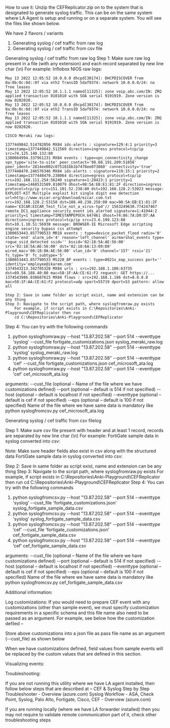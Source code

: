 How to use it:
	Unzip the CEFReplicator.zip on to the system that is designated to generate syslog traffic. This can be on the same system where LA Agent is setup and running or on a separate system.
You will see the files like shown below.
	 

We have 2 flavors / variants
1.	Generating syslog / cef traffic from raw log
2.	Generating syslog / cef traffic from csv file
	
Generating syslog / cef traffic from raw log
Step 1: Make sure raw log present in a file (with any extension) and each record separated by new line char (\n)
For example:
Inflobox NIOS raw logs:
```
May 13 2022 12:05:52 10.0.0.0 dhcpd[30174]: DHCPDISCOVER from 0a:0b:0c:0d::0f via eth2 TransID 5daf9374: network 10.0.0.0/24: no free leases
May 13 2022 12:05:52 10.1.1.1 named[11325]: zone voip.abc.com/IN: ZRQ applied transaction 0101010 with SOA serial 9191919. Zone version is now 0202020.
May 13 2022 12:05:52 10.0.0.0 dhcpd[30174]: DHCPDISCOVER from 0a:0b:0c:0d::0f via eth2 TransID 5daf9374: network 10.0.0.0/24: no free leases
May 13 2022 12:05:52 10.1.1.1 named[11325]: zone voip.abc.com/IN: ZRQ applied transaction 0101010 with SOA serial 9191919. Zone version is now 0202020.
```
	CISCO Meraki raw logs:
```
1377449842.514782056 MX84 ids-alerts : signature=129:4:1 priority=3 timestamp=1377449842.512569 direction=ingress protocol=tcp/ip src=74.125.140.132:80
1380664994.337961231 MX84 events : type=vpn_connectivity_change vpn_type='site-to-site' peer_contact='98.68.191.209:51856' peer_ident='2814ee002c075181bb1b7478ee073860' connectivity='true'
1377448470.246576346 MX84 ids-alerts : signature=119:15:1 priority=2 timestamp=1377448470.238064 direction=egress protocol=tcp/ip src=192.168.111.254:56240 signature=1:28423:1 priority=1 timestamp=1468531589.810079 dhost=98:5A:EB:E1:81:2F direction=ingress protocol=tcp/ip src=151.101.52.238:80 dst=192.168.128.2:53023 message: EXPLOIT-KIT Multiple exploit kit single digit exe detection url=http://www.eicar.org/download/eicar.com.txt src=192.168.128.2:53150 dst=188.40.238.250:80 mac=98:5A:EB:E1:81:2F name='EICAR:EICAR_Test_file_not_a_virus-tpd'// 1563249630.774247467 remote_DC1_appliance security_event ids_alerted signature=1:41944:2 priority=1 timestamp=TIMESTAMPEPOCH.647461 dhost=74:86:7A:D9:D7:AA direction=ingress protocol=tcp/ip src=23.6.199.123:80 dst=10.1.10.51:56938 message: BROWSER-IE Microsoft Edge scripting engine security bypass css attempt
1380653443.857790533 MR18 events : type=device_packet_flood radio='0' state='end' alarm_id='4' reason='left_channel' airmarshal_events type= rogue_ssid_detected ssid='' bssid='02:18:5A:AE:56:00' src='02:18:5A:AE:56:00' dst='02:18:6A:13:09:D0' wired_mac='00:18:0A:AE:56:00' vlan_id='0' channel='157' rssi='21' fc_type='0' fc_subtype='5'
1380653443.857790533 MS220_8P events : type=8021x_eap_success port='' identity='employee@ikarem.com'
1374543213.342705328 MX84 urls : src=192.168.1.186:63735 dst=69.58.188.40:80 mac=58:1F:AA:CE:61:F2 request: GET https://...
1374543986.038687615 MX84 flows : src=192.168.1.186 dst=8.8.8.8 mac=58:1F:AA:CE:61:F2 protocol=udp sport=55719 dport=53 pattern: allow all
```
	Step 2: Save in same folder as script exist, name and extension can be any thing
	Step 3: Navigate to the script path, where syslogfromraw.py exists
		For example, if script exists in C:\Repositories\Anki-Playground\CEFReplicator then run
		cd C:\Repositories\Anki-Playground\CEFReplicator
Step 4: You can try with the following commands
1.	python syslogfromraw.py --host "13.87.202.58" --port 514 --eventtype 'syslog' --cust_file fortigate_customizations.json syslog_meraki_raw.log     
2.	python syslogfromraw.py --host "13.87.202.58" --port 514 --eventtype 'syslog' syslog_meraki_raw.log
3.	python syslogfromraw.py --host "13.87.202.58" --port 514 --eventtype 'cef' --cust_file fortigate_customizations.json cef_microsoft_ata.log   
4.	python syslogfromraw.py --host "13.87.202.58" --port 514 --eventtype 'cef'  cef_microsoft_ata.log        

arguments:
--cust_file (optional – Name of the file where we have customizations defined)
--port (optional – default is 514 if not specified)
--host  (optional – default is localhost if not specified)
--eventtype  (optional – default is cef if not specified)
--eps  (optional – default is 100 if not specified)
Name of the file where we have same data is mandatory like python syslogfromcsv.py cef_microsoft_ata.log

Generating syslog / cef traffic from csv filelog

Step 1: Make sure csv file present with header and at least 1 record, records are separated by new line char (\n)
For example:
FortiGate sample data in syslog converted into csv:
 
Note: Make sure header fields also exist in csv along with the structured data
FortiGate sample data in syslog converted into csv:
 
	
Step 2: Save in same folder as script exist, name and extension can be any thing
	Step 3: Navigate to the script path, where syslogfromraw.py exists
		For example, if script exists in C:\Repositories\Anki-Playground\CEFReplicator then run
		cd C:\Repositories\Anki-Playground\CEFReplicator
Step 4: You can try with the following commands
1.	python syslogfromcsv.py --host "13.87.202.58" --port 514 --eventtype 'syslog' --cust_file 'fortigate_customizations.json' syslog_fortigate_sample_data.csv 
2.	python syslogfromcsv.py --host "13.87.202.58" --port 514 --eventtype 'syslog' syslog_fortigate_sample_data.csv 
3.	python syslogfromcsv.py --host "13.87.202.58" --port 514 --eventtype ‘cef’ --cust_file 'fortigate_customizations.json' cef_fortigate_sample_data.csv 
4.	python syslogfromcsv.py --host "13.87.202.58" --port 514 --eventtype ‘cef’  cef_fortigate_sample_data.csv

arguments:
--cust_file (optional – Name of the file where we have customizations defined)
--port (optional – default is 514 if not specified)
--host  (optional – default is localhost if not specified)
--eventtype  (optional – default is cef if not specified)
--eps  (optional – default is 100 if not specified)
Name of the file where we have same data is mandatory like python syslogfromcsv.py cef_fortigate_sample_data.csv

Additional information:


Log customizations:
If you would need to prepare CEF event with any customizations (other than sample event), we must specify customization requirements in a specific schema and this file name also need to be passed as an argument. 
For example, see below how the customization defiled – 
 

Store above customizations into a json file as pass file name as an argument (--cust_file) as shown below
 

When we have customizations defined, field values from sample events will be replaced by the custom values that are defined in this section. 

Visualizing events: 
 

Troubleshooting:

If you are not running this utility where we have LA agent installed, then follow below steps that are described at – 
CEF & Syslog Step by Step Troubleshooter - Overview (azure.com)
Syslog Workflow - ASA, Check Point, Syslog, Palo Alto, Fortigate, Cisco, CEF - Overview (azure.com)

If you are running locally (where we have LA forwarder installed) then you may not require to validate remote communication part of it, check other troubleshooting steps  
